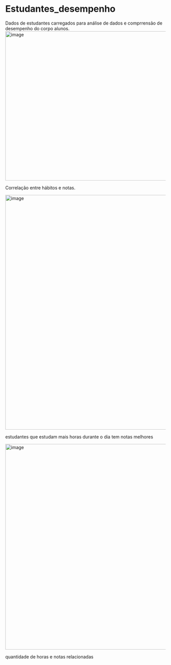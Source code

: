 # Estudantes_desempenho

Dados de estudantes carregados para análise de dados e comprrensão de desempenho do corpo alunos.
<img width="1793" height="467" alt="image" src="https://github.com/user-attachments/assets/6773d530-68d2-4877-946e-732705a1eb5d" />



Correlação entre hábitos e notas.

<img width="840" height="734" alt="image" src="https://github.com/user-attachments/assets/56e2935e-8f79-42ff-baf8-3a227763a956" />

 estudantes que estudam mais horas durante o dia tem notas melhores

 <img width="612" height="643" alt="image" src="https://github.com/user-attachments/assets/9d5c231b-d0c3-4c19-a034-dbfc608aed29" />

quantidade de horas e notas relacionadas



